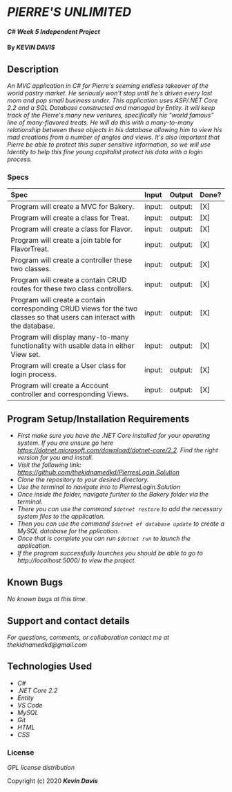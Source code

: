 # _PIERRE'S UNLIMITED_

#### _C# Week 5 Independent Project_

#### By _**KEVIN DAVIS**_

## Description

_An MVC application in C# for Pierre's seeming endless takeover of the world pastry market. He seriously won't stop until he's driven every last mom and pop small business under. This application uses ASP/.NET Core 2.2 and a SQL Database constructed and managed by Entity. It will keep track of the Pierre's many new ventures, specifically his "world famous" line of many-flavored treats. He will do this with a many-to-many relationship between these objects in his database allowing him to view his mad creations from a number of angles and views. It's also important that Pierre be able to protect this super sensitive information, so we will use Identity to help this fine young capitalist protect his data with a login process._

### Specs
| Spec | Input | Output | Done? |
| :-------------     | :------------- | :------------- | :------------- | 
| Program will create a MVC for Bakery. | input: | output:  | [X] |
| Program will create a class for Treat. | input: | output:  | [X] |
| Program will create a class for Flavor. | input: | output:  | [X] |
| Program will create a join table for FlavorTreat. | input: | output:  | [X] |
| Program will create a controller these two classes. | input: | output:  | [X] |
| Program will create a contain CRUD routes for these two class controllers. | input: | output:  | [X] |
| Program will create a contain corresponding CRUD views for the two classes so that users can interact with the database. | input: | output:  | [X] |
| Program will display many-to-many functionality with usable data in either View set. | input: | output:  | [X] |
| Program will create a User class for login process. | input: | output:  | [X] |
| Program will create a Account controller and corresponding Views. | input: | output:  | [X] |

## Program Setup/Installation Requirements
* _First make sure you have the .NET Core installed for your operating system. If you are unsure go here https://dotnet.microsoft.com/download/dotnet-core/2.2. Find the right version for you and install._
* _Visit the following link: https://github.com/thekidnamedkd/PierresLogin.Solution_
* _Clone the repository to your desired directory._
* _Use the terminal to navigate into to PierresLogin.Solution_
* _Once inside the folder, navigate further to the Bakery folder via the terminal._
* _There you can use the command ```$dotnet restore``` to add the necessary system files to the application._
* _Then you can use the command ```$dotnet ef database update``` to create a MySQL database for the pplication._
* _Once that is complete you can run ```$dotnet run``` to launch the application._
* _If the program successfully launches you should be able to go to http://localhost:5000/ to view the project._

## Known Bugs

_No known bugs at this time._
## Support and contact details

_For questions, comments, or collaboration contact me at thekidnamedkd@gmail.com_

## Technologies Used

* _C#_
* _.NET Core 2.2_
* _Entity_
* _VS Code_
* _MySQL_
* _Git_
* _HTML_
* _CSS_

### License

*GPL license distribution*

Copyright (c) 2020 **_Kevin Davis_**
